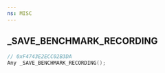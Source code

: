 ```yaml
---
ns: MISC
---
```

## _SAVE_BENCHMARK_RECORDING

```c
// 0xF4743E2ECC02B3DA
Any _SAVE_BENCHMARK_RECORDING();
```

